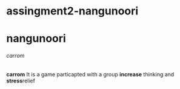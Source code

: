 # assingment2-nangunoori
# nangunoori
###### carrom
**carrom**
It is a game particapted with a group **increase** thinking and **stress**relief
